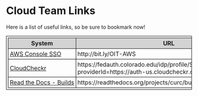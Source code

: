 # Cloud Team Links

<html>
<head>
<style>
table, th, td {
  border: 1px solid black;
  border-collapse: collapse;
  padding: 4px;
}
td:nth-child(1) {  
  white-space: nowrap;
}
tr:hover {
  background-color: #D6EEEE;
}
th {
  background-color:LightGray;
}
</style>
</head>
<body>

<p>Here is a list of useful links, so be sure to bookmark now!</p>

<table>
  <tr>
    <th style="white-space: nowrap">System</th>
    <th>URL</th>
  </tr>
  <tr>
    <td><a href="http://bit.ly/OIT-AWS" target="_blank">AWS Console SSO</a></td>
    <td>http://bit.ly/OIT-AWS</td>
  </tr>
  <tr>
    <td><a href="https://fedauth.colorado.edu/idp/profile/SAML2/Unsolicited/SSO?providerId=https://auth-us.cloudcheckr.com/auth" target="_blank">CloudCheckr</a></td>
    <td>https://fedauth.colorado.edu/idp/profile/SAML2/Unsolicited/SSO?providerId=https://auth-us.cloudcheckr.com/auth</td>
  </tr>
  <tr>
    <td><a href="https://readthedocs.org/projects/curc/builds/" target="_blank">Read the Docs - Builds</a></td>
    <td>https://readthedocs.org/projects/curc/builds/</td>
  </tr>

</table>

</body>
</html>
